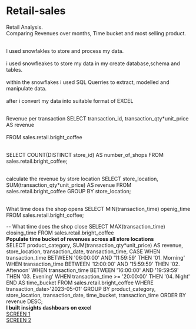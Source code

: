 # Retail-sales
Retail Analysis.
</BR>Comparing Revenues over months, Time bucket and most selling product.

<br>I used snowfakles to  store and process my data. </br>
<br>i used snowfleakes to store my data in my create database,schema and tables.</br>
<br>within the snowflakes i used SQL Querries to extract, modelled and manipulate data.</br>
<br>after i convert my data into suitable format of EXCEL</br>

<br>Revenue per transaction 
SELECT transaction_id,
       transaction_qty*unit_price AS revenue  <br></br>
FROM sales.retail.bright_coffee</br>

<br> SELECT COUNT(DISTINCT store_id) AS number_of_shops
FROM sales.retail.bright_coffee;
</br>

<br>  calculate the revenue by store location 
SELECT store_location,
       SUM(transaction_qty*unit_price) AS revenue
FROM sales.retail.bright_coffee
GROUP BY store_location;
</br>

<br>
What time does the shop opens
SELECT MIN(transaction_time) openig_time
FROM sales.retail.bright_coffee;

-- What time does the shop close
SELECT MAX(transaction_time) closing_time
FROM sales.retail.bright_coffee</br>
<b>Populate time bucket of revenues across all store locations</b>
<br> SELECT product_category,
       SUM(transaction_qty*unit_price) AS revenue,
       store_location,
       transaction_date,
       transaction_time,
       CASE
            WHEN transaction_time BETWEEN '06:00:00' AND '11:59:59' THEN '01. Morning'
            WHEN transaction_time BETWEEN '12:00:00' AND '15:59:59' THEN '02. Aftenoon'
            WHEN transaction_time BETWEEN '16:00:00' AND '19:59:59' THEN '03. Evening'
            WHEN transaction_time >= '20:00:00'  THEN '04. Night'
        END AS time_bucket
FROM sales.retail.bright_coffee
WHERE transaction_date>'2023-05-01'
GROUP BY product_category,
         store_location,
         transaction_date,
         time_bucket,
         transaction_time
ORDER BY revenue DESC;</br>
<b> I built insights dashboars on excel </b><br>
<a href="https://github.com/Lindoh95/Retail-sales/blob/main/RETAIL1.PNG"> SCREEN 1</a><br>
<a href="https://github.com/Lindoh95/Retail-sales/blob/main/RETAIL2.PNG">SCREEN 2</a>


